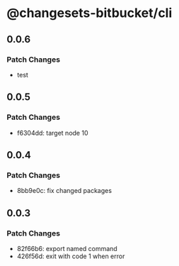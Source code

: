 # @changesets-bitbucket/cli

## 0.0.6

### Patch Changes

- test

## 0.0.5

### Patch Changes

- f6304dd: target node 10

## 0.0.4

### Patch Changes

- 8bb9e0c: fix changed packages

## 0.0.3

### Patch Changes

- 82f66b6: export named command
- 426f56d: exit with code 1 when error
